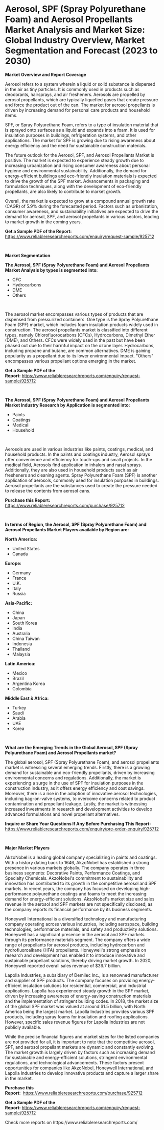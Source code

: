 <p><h1>Aerosol, SPF (Spray Polyurethane Foam) and Aerosol Propellants Market Analysis and Market Size: Global Industry Overview, Market Segmentation and Forecast (2023 to 2030)</h1></p><p><strong>Market Overview and Report Coverage</strong></p>
<p><p>Aerosol refers to a system wherein a liquid or solid substance is dispersed in the air as tiny particles. It is commonly used in products such as deodorants, hairsprays, and air fresheners. Aerosols are propelled by aerosol propellants, which are typically liquefied gases that create pressure and force the product out of the can. The market for aerosol propellants is driven by increasing demand for personal care products and household items.</p><p>SPF, or Spray Polyurethane Foam, refers to a type of insulation material that is sprayed onto surfaces as a liquid and expands into a foam. It is used for insulation purposes in buildings, refrigeration systems, and other applications. The market for SPF is growing due to rising awareness about energy efficiency and the need for sustainable construction materials.</p><p>The future outlook for the Aerosol, SPF, and Aerosol Propellants Market is positive. The market is expected to experience steady growth due to increasing urbanization and rising consumer awareness about personal hygiene and environmental sustainability. Additionally, the demand for energy-efficient buildings and eco-friendly insulation materials is expected to drive the growth of the SPF market. Advancements in packaging and formulation techniques, along with the development of eco-friendly propellants, are also likely to contribute to market growth.</p><p>Overall, the market is expected to grow at a compound annual growth rate (CAGR) of 5.9% during the forecasted period. Factors such as urbanization, consumer awareness, and sustainability initiatives are expected to drive the demand for aerosol, SPF, and aerosol propellants in various sectors, leading to market growth in the coming years.</p></p>
<p><strong>Get a Sample PDF of the Report:</strong> <a href="https://www.reliableresearchreports.com/enquiry/request-sample/925712">https://www.reliableresearchreports.com/enquiry/request-sample/925712</a></p>
<p>&nbsp;</p>
<p><strong>Market Segmentation</strong></p>
<p><strong>The Aerosol, SPF (Spray Polyurethane Foam) and Aerosol Propellants Market Analysis by types is segmented into:</strong></p>
<p><ul><li>CFC</li><li>Hydrocarbons</li><li>DME</li><li>Others</li></ul></p>
<p>&nbsp;</p>
<p><p>The aerosol market encompasses various types of products that are dispensed from pressurized containers. One type is the Spray Polyurethane Foam (SPF) market, which includes foam insulation products widely used in construction. The aerosol propellants market is classified into different types, namely Chlorofluorocarbons (CFCs), Hydrocarbons, Dimethyl Ether (DME), and Others. CFCs were widely used in the past but have been phased out due to their harmful impact on the ozone layer. Hydrocarbons, including propane and butane, are common alternatives. DME is gaining popularity as a propellant due to its lower environmental impact. "Others" encompasses various propellant options emerging in the market.</p></p>
<p><strong>Get a Sample PDF of the Report:</strong>&nbsp;<a href="https://www.reliableresearchreports.com/enquiry/request-sample/925712">https://www.reliableresearchreports.com/enquiry/request-sample/925712</a></p>
<p>&nbsp;</p>
<p><strong>The Aerosol, SPF (Spray Polyurethane Foam) and Aerosol Propellants Market Industry Research by Application is segmented into:</strong></p>
<p><ul><li>Paints</li><li>Coatings</li><li>Medical</li><li>Household</li></ul></p>
<p>&nbsp;</p>
<p><p>Aerosols are used in various industries like paints, coatings, medical, and household products. In the paints and coatings industry, Aerosol sprays offer convenience and efficiency for touch-ups and small projects. In the medical field, Aerosols find application in inhalers and nasal sprays. Additionally, they are also used in household products such as air fresheners and cleaning agents. Spray Polyurethane Foam (SPF) is another application of aerosols, commonly used for insulation purposes in buildings. Aerosol propellants are the substances used to create the pressure needed to release the contents from aerosol cans.</p></p>
<p><strong>Purchase this Report:</strong>&nbsp; <a href="https://www.reliableresearchreports.com/purchase/925712">https://www.reliableresearchreports.com/purchase/925712</a></p>
<p>&nbsp;</p>
<p><strong>In terms of Region, the Aerosol, SPF (Spray Polyurethane Foam) and Aerosol Propellants Market Players available by Region are:</strong></p>
<p>
    <p> <strong> North America: </strong>
        <ul>
            <li>United States</li>
            <li>Canada</li>
        </ul>
        </p> 
    <p> <strong> Europe: </strong>
        <ul>
            <li>Germany</li>
            <li>France</li>
            <li>U.K.</li>
            <li>Italy</li>
            <li>Russia</li>
        </ul>
        </p> 
    <p> <strong> Asia-Pacific: </strong>
        <ul>
            <li>China</li>
            <li>Japan</li>
            <li>South Korea</li>
            <li>India</li>
            <li>Australia</li>
            <li>China Taiwan</li>
            <li>Indonesia</li>
            <li>Thailand</li>
            <li>Malaysia</li>
        </ul>
        </p> 
    <p> <strong> Latin America: </strong>
        <ul>
            <li>Mexico</li>
            <li>Brazil</li>
            <li>Argentina Korea</li>
            <li>Colombia</li>
        </ul>
        </p> 
    <p> <strong> Middle East & Africa: </strong>
        <ul>
            <li>Turkey</li>
            <li>Saudi</li>
            <li>Arabia</li>
            <li>UAE</li>
            <li>Korea</li>
        </ul>
    </p>
    </p>
<p>&nbsp;</p>
<p><strong>What are the Emerging Trends in the Global Aerosol, SPF (Spray Polyurethane Foam) and Aerosol Propellants market?</strong></p>
<p><p>The global aerosol, SPF (Spray Polyurethane Foam), and aerosol propellants market is witnessing several emerging trends. Firstly, there is a growing demand for sustainable and eco-friendly propellants, driven by increasing environmental concerns and regulations. Additionally, the market is experiencing a surge in the use of SPF for insulation purposes in the construction industry, as it offers energy efficiency and cost savings. Moreover, there is a rise in the adoption of innovative aerosol technologies, including bag-on-valve systems, to overcome concerns related to product contamination and propellant leakage. Lastly, the market is witnessing increased investments in research and development activities to develop advanced formulations and novel propellant alternatives.</p></p>
<p><strong>Inquire or Share Your Questions If Any Before Purchasing This Report</strong>- <a href="https://www.reliableresearchreports.com/enquiry/pre-order-enquiry/925712">https://www.reliableresearchreports.com/enquiry/pre-order-enquiry/925712</a></p>
<p>&nbsp;</p>
<p><strong>Major Market Players</strong></p>
<p><p>AkzoNobel is a leading global company specializing in paints and coatings. With a history dating back to 1646, AkzoNobel has established a strong presence in various markets globally. The company operates in three business segments: Decorative Paints, Performance Coatings, and Specialty Chemicals. AkzoNobel's commitment to sustainability and innovation has contributed to its growth in the competitive aerosol and SPF markets. In recent years, the company has focused on developing high-performance polyurethane coatings and foams to meet the increasing demand for energy-efficient solutions. AkzoNobel's market size and sales revenue in the aerosol and SPF markets are not specifically disclosed, as the company reports its financial performance by its business segments.</p><p>Honeywell International is a diversified technology and manufacturing company operating across various industries, including aerospace, building technologies, performance materials, and safety and productivity solutions. Honeywell has a significant presence in the aerosol and SPF markets through its performance materials segment. The company offers a wide range of propellants for aerosol products, including hydrocarbon and hydrofluoroalkane (HFA) propellants. Honeywell's strong emphasis on research and development has enabled it to introduce innovative and sustainable propellant solutions, thereby driving market growth. In 2020, Honeywell reported overall sales revenue of $36.7 billion.</p><p>Lapolla Industries, a subsidiary of Demilec Inc., is a renowned manufacturer and supplier of SPF products. The company focuses on providing energy-efficient insulation solutions for residential, commercial, and industrial applications. Lapolla has experienced steady growth in the SPF market, driven by increasing awareness of energy-saving construction materials and the implementation of stringent building codes. In 2018, the market size of the global SPF market was valued at around $1.5 billion, with North America being the largest market. Lapolla Industries provides various SPF products, including spray foams for insulation and roofing applications. However, specific sales revenue figures for Lapolla Industries are not publicly available.</p><p>While the precise financial figures and market sizes for the listed companies are not provided for all, it is important to note that the competitive aerosol, SPF, and aerosol propellant markets are dynamic and constantly evolving. The market growth is largely driven by factors such as increasing demand for sustainable and energy-efficient solutions, stringent environmental regulations, and technological advancements. These factors present opportunities for companies like AkzoNobel, Honeywell International, and Lapolla Industries to develop innovative products and capture a larger share in the market.</p></p>
<p><strong>Purchase this Report:</strong>&nbsp;&nbsp;<a href="https://www.reliableresearchreports.com/purchase/925712">https://www.reliableresearchreports.com/purchase/925712</a></p>
<p></p>
<p><strong>Get a Sample PDF of the Report:</strong>&nbsp;<a href="https://www.reliableresearchreports.com/enquiry/request-sample/925712">https://www.reliableresearchreports.com/enquiry/request-sample/925712</a></p>
<p>Check more reports on https://www.reliableresearchreports.com/</p>